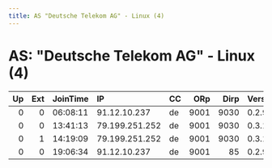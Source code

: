 ```yaml
---
title: AS "Deutsche Telekom AG" - Linux (4)
---
```


# AS: "Deutsche Telekom AG" - Linux (4)

|   Up |   Ext | JoinTime   | IP             | CC   |   ORp |   Dirp | Version   | Contact                   | Nickname       |   eFamMembers |
|-----:|------:|:-----------|:---------------|:-----|------:|-------:|:----------|:--------------------------|:---------------|--------------:|
|    0 |     0 | 06:08:11   | 91.12.10.237   | de   |  9001 |   9030 | 0.2.9.11  | None                      | NoCensorship   |             1 |
|    0 |     0 | 13:41:13   | 79.199.251.252 | de   |  9001 |   9030 | 0.3.1.7   | https://niccokunzmann.git | niccokunzmann  |             1 |
|    0 |     1 | 14:19:09   | 79.199.251.252 | de   |  9001 |   9030 | 0.3.1.7   | https://niccokunzmann.git | niccokunzmann  |             1 |
|    0 |     0 | 19:06:34   | 91.12.10.237   | de   |  9001 |     85 | 0.2.9.11  | None                      | FuckCensorship |             1 |
